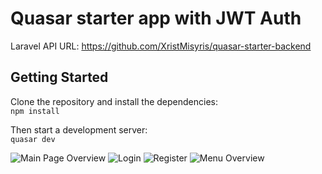 # Quasar starter app with JWT Auth

Laravel API URL: https://github.com/XristMisyris/quasar-starter-backend

## Getting Started

Clone the repository and install the dependencies:  
`npm install`

Then start a development server:  
`quasar dev`

![Main Page Overview](http://i.imgur.com/2zwDXvM.png)
![Login](http://i.imgur.com/HG9m9MD.png)
![Register](http://i.imgur.com/MLexBEN.png)
![Menu Overview](http://i.imgur.com/UMjDOjI.png)
